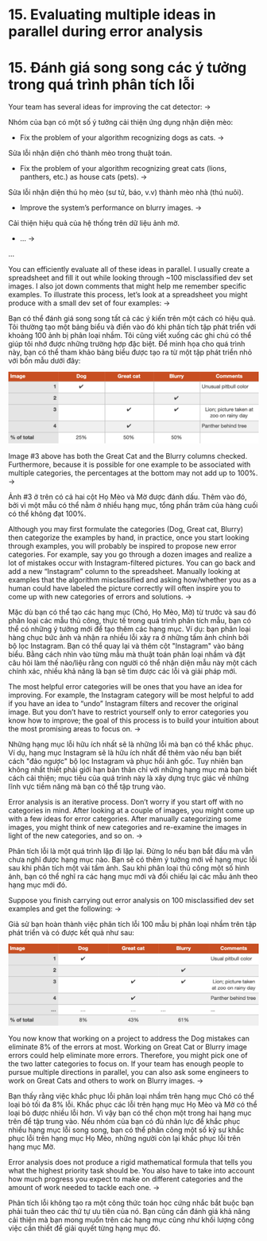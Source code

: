 # 15. Evaluating multiple ideas in parallel during error analysis

# 15. Đánh giá song song các ý tưởng trong quá trình phân tích lỗi

Your team has several ideas for improving the cat detector:
->

Nhóm của bạn có một số ý tưởng cải thiện ứng dụng nhận diện mèo:

* Fix the problem of your algorithm recognizing ​dogs​ as cats.
->

Sửa lỗi nhận diện chó thành mèo trong thuật toán.

* Fix the problem of your algorithm recognizing ​great cats​ (lions, panthers, etc.) as house cats (pets).
->

Sửa lỗi nhận diện thú họ mèo (sư tử, báo, v.v) thành mèo nhà (thú nuôi).


* Improve the system’s performance on ​blurry​ images.
->

Cải thiện hiệu quả của hệ thống trên dữ liệu ảnh mờ.


* ...
->

...

You can efficiently evaluate all of these ideas in parallel. I usually create a spreadsheet and fill it out while looking through ~100 misclassified dev set images. I also jot down comments that might help me remember specific examples. To illustrate this process, let’s look at a spreadsheet you might produce with a small dev set of four examples:
->

Bạn có thể đánh giá song song tất cả các ý kiến trên một cách có hiệu quả. Tôi thường tạo một bảng biểu và điền vào đó khi phân tích tập phát triển với khoảng 100 ảnh bị phân loại nhầm. Tôi cũng viết xuống các ghi chú có thể giúp tôi nhớ được những trường hợp đặc biệt. Để minh họa cho quá trình này, bạn có thể tham khảo bảng biểu được tạo ra từ một tập phát triển nhỏ với bốn mẫu dưới đây:       

![img](../imgs/C15_01.png)

Image #3 above has both the Great Cat and the Blurry columns checked. Furthermore, because it is possible for one example to be associated with multiple categories, the percentages at the bottom may not add up to 100%.
->

Ảnh #3 ở trên có cả hai cột Họ Mèo và Mờ được đánh dấu. Thêm vào đó, bởi vì một mẫu có thể nằm ở nhiều hạng mục, tổng phần trăm của hàng cuối có thể không đạt 100%.


Although you may first formulate the categories (Dog, Great cat, Blurry) then categorize the examples by hand, in practice, once you start looking through examples, you will probably be inspired to propose new error categories. For example, say you go through a dozen images and realize a lot of mistakes occur with Instagram-filtered pictures. You can go back and add a new “Instagram” column to the spreadsheet. Manually looking at examples that the algorithm misclassified and asking how/whether you as a human could have labeled the picture correctly will often inspire you to come up with new categories of errors and solutions.
->

Mặc dù bạn có thể tạo các hạng mục (Chó, Họ Mèo, Mờ) từ trước và sau đó phân loại các mẫu thủ công, thực tế trong quá trình phân tích mẫu, bạn có thể có những ý tưởng mới để tạo thêm các hạng mục. Ví dụ: bạn phân loại hàng chục bức ảnh và nhận ra nhiều lỗi xảy ra ở những tấm ảnh chỉnh bởi bộ lọc Instagram. Bạn có thể quay lại và thêm cột "Instagram" vào bảng biểu. Bằng cách nhìn vào từng mẫu mà thuật toán phân loại nhầm và đặt câu hỏi làm thế nào/liệu rằng con người có thể nhận diện mẫu này một cách chính xác, nhiều khả năng là bạn sẽ tìm được các lỗi và giải pháp mới.  

The most helpful error categories will be ones that you have an idea for improving. For example, the Instagram category will be most helpful to add if you have an idea to “undo” Instagram filters and recover the original image. But you don’t have to restrict yourself only to error categories you know how to improve; the goal of this process is to build your intuition about the most promising areas to focus on.
->

Những hạng mục lỗi hữu ích nhất sẽ là những lỗi mà bạn có thể khắc phục. Ví dụ, hạng mục Instagram sẽ là hữu ích nhất để thêm vào nếu bạn biết cách "đảo ngược" bộ lọc Instagram và phục hồi ảnh gốc. Tuy nhiên bạn không nhất thiết phải giới hạn bản thân chỉ với những hạng mục mà bạn biết cách cải thiện; mục tiêu của quá trình này là xây dựng trực giác về những lĩnh vực tiềm năng mà bạn có thể tập trung vào.   

Error analysis is an iterative process. Don’t worry if you start off with no categories in mind. After looking at a couple of images, you might come up with a few ideas for error categories. After manually categorizing some images, you might think of new categories and re-examine the images in light of the new categories, and so on.
->

Phân tích lỗi là một quá trình lặp đi lặp lại. Đừng lo nếu bạn bắt đầu mà vẫn chưa nghĩ được hạng mục nào. Bạn sẽ có thêm ý tưởng mới về hạng mục lỗi sau khi phân tích một vài tấm ảnh. Sau khi phân loại thủ công một số hình ảnh, bạn có thể nghĩ ra các hạng mục mới và đối chiếu lại các mẫu ảnh theo hạng mục mới đó.


Suppose you finish carrying out error analysis on 100 misclassified dev set examples and get the following:
->

Giả sử bạn hoàn thành việc phân tích lỗi 100 mẫu bị phân loại nhầm trên tập phát triển và có được kết quả như sau:

![img](../imgs/C15_02.png)

You now know that working on a project to address the Dog mistakes can eliminate 8% of the errors at most. Working on Great Cat or Blurry image errors could help eliminate more errors. Therefore, you might pick one of the two latter categories to focus on. If your team has enough people to pursue multiple directions in parallel, you can also ask some engineers to work on Great Cats and others to work on Blurry images.
->

Bạn thấy rằng việc khắc phục lỗi phân loại nhầm trên hạng mục Chó có thể loại bỏ tối đa 8% lỗi. Khắc phục các lỗi trên hạng mục Họ Mèo và Mờ có thể loại bỏ được nhiều lỗi hơn. Vì vậy bạn có thể chọn một trong hai hạng mục trên để tập trung vào. Nếu nhóm của bạn có đủ nhân lực để khắc phục nhiều hạng mục lỗi song song, bạn có thể phân công một số kỹ sư khắc phục lỗi trên hạng mục Họ Mèo, những người còn lại khắc phục lỗi trên hạng mục Mờ.  

Error analysis does not produce a rigid mathematical formula that tells you what the highest priority task should be. You also have to take into account how much progress you expect to make on different categories and the amount of work needed to tackle each one.
->

Phân tích lỗi không tạo ra một công thức toán học cứng nhắc bắt buộc bạn phải tuân theo các thứ tự ưu tiên của nó. Bạn cũng cần đánh giá khả năng cải thiện mà bạn mong muốn trên các hạng mục cũng như khối lượng công việc cần thiết để giải quyết từng hạng mục đó.
